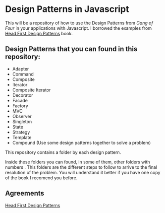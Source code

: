 # Design Patterns in Javascript
This will be a repository of how to use the Design Patterns from *Gang of Four* in your applications with Javascript.
I borrowed the examples from [Head First Design Patterns](http://www.amazon.com/First-Design-Patterns-Elisabeth-Freeman/dp/0596007124/ref=sr_1_1?ie=UTF8&qid=1316512770&sr=8-1) book.

## Design Patterns that you can found in this repository:

* Adapter
* Command
* Composite
* Iterator
* Composite Iterator
* Decorator
* Facade
* Factory
* MVC
* Observer
* Singleton
* State
* Strategy
* Template
* Compound (Use some design patterns together to solve a problem)

This repository contains a folder by each design pattern.

Inside these folders you can found, in some of them, other folders with numbers . This folders are the different steps to follow to arrive to the final resolution of the problem.
You will understand it better if you have one copy of the book I recomend you before.

## Agreements

[Head First Design Patterns](http://www.amazon.com/First-Design-Patterns-Elisabeth-Freeman/dp/0596007124/ref=sr_1_1?ie=UTF8&qid=1316512770&sr=8-1)
